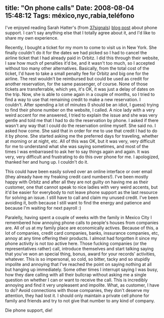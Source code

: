 title: "On phone calls"
Date: 2008-08-04 15:48:12
Tags: méxico,nyc,rabia,teléfono
---
I've enjoyed reading Sarah Hatter's (from <a href="http://37signals.com/">37signals</a>) <a href="http://www.37signals.com/svn/posts/1161-why-would-you-want-to-call-me">blog post</a> about phone support. I can't say anything else that I totally agree about it, and I'd like to share my own experience.

Recently, I bought a ticket for my mom to come to visit us in New York. She finally couldn't do it for the dates we had picked so I had to cancel the airline ticket that I had already paid in Orbitz. I did this through their website, I saw how much of penalties it'd be, and it wasn't too much, so I accepted without too many other alternatives. Basically, from the total cost of the ticket, I'd have to take a small penalty fee for Orbitz and big one for the airline. The rest wouldn't be reimbursed but could be used as credit for another reservation, for the same passenger, of course. None of those tickets are transferrable, which yes, it's OK, it was just a delay of dates on the trip. Now, she is able to come again in a couple of months, so I tried to find a way to use that remaining credit to make a new reservation. I couldn't. After spending a lot of minutes (I should be an idiot, I guess) trying to find their phone number on the website, I called. A nice lady with a very weird accent for me answered, I tried to explain the issue and she was very gentle and told me that I had to do the reservation by phone. I asked if there wasn't any way that I could do the reservation online myself. She said no. I asked how come. She said that in order for me to use that credit I had to do it by phone. She started asking me the preferred days for traveling, whether at morning or at night, etc. All of this was OK, but it was very, very difficult for me to understand what she was saying sometimes, and most of the times I was embarrased to ask her to say things again and again. It was very, very difficult and frustrating to do this over phone for me. I apologized, thanked her and hung up. I couldn't do it.

This could have been easily solved over an online interface or over email (they already have my freaking credit card numbers!). I've been mostly happy with Orbitz and after all they are not guilty on having me as their customer, one that cannot speak to nice ladies with very weird accents, but it'd be easier for everybody to not leave phone support as the last resource for solving an issue. I still have to call and claim my unused credit. I've been avoiding it, both because I still want to find the energy and patience and because I'm waiting for next payroll :)

Paralelly, having spent a couple of weeks with the family in Mexico City I remembered how annoying phone calls to people's houses from companies are. All of us at my family place are economically actives. Because of this, a lot of companies, credit card companies, banks, inssurance companies, etc, annoy at any time offering their products. I almost had forgotten it since my phone activity is not <em>too</em> active here. Those fucking companies (or the representatives rather) call, introduce themselves and start talking saying that you've won an special thing, bonus, award for your records' activities, whatever. This is so impersonal, so cold, so bitter, tacky and so stupidly impolite and annoying that I've reached the point on saying nothing at all but hanging up immediately. Some other times I interrupt saying I was busy, how they dare calling with all their bullcrap without asking me a single question on whether I can or want to receive the call. This is incredibly annoying and find it very unpleasent and impolite. What, as customer, I have to do? Avoid connections with those companies, they don't deserve my attention, they had lost it. I should only maintain a private cell phone for family and friends and try to not give that number to any kind of company.

Die phone support, die!